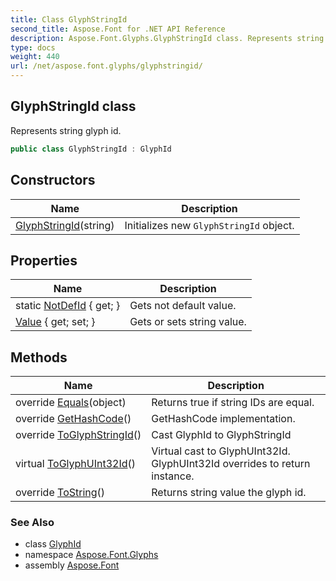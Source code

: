 ```yaml
---
title: Class GlyphStringId
second_title: Aspose.Font for .NET API Reference
description: Aspose.Font.Glyphs.GlyphStringId class. Represents string glyph id
type: docs
weight: 440
url: /net/aspose.font.glyphs/glyphstringid/
---
```

## GlyphStringId class

Represents string glyph id.

```csharp
public class GlyphStringId : GlyphId
```

## Constructors

| Name | Description |
| --- | --- |
| [GlyphStringId](glyphstringid/)(string) | Initializes new `GlyphStringId` object. |

## Properties

| Name | Description |
| --- | --- |
| static [NotDefId](../../aspose.font.glyphs/glyphstringid/notdefid/) { get; } | Gets not default value. |
| [Value](../../aspose.font.glyphs/glyphstringid/value/) { get; set; } | Gets or sets string value. |

## Methods

| Name | Description |
| --- | --- |
| override [Equals](../../aspose.font.glyphs/glyphstringid/equals/)(object) | Returns true if string IDs are equal. |
| override [GetHashCode](../../aspose.font.glyphs/glyphstringid/gethashcode/)() | GetHashCode implementation. |
| override [ToGlyphStringId](../../aspose.font.glyphs/glyphstringid/toglyphstringid/)() | Cast GlyphId to GlyphStringId |
| virtual [ToGlyphUInt32Id](../../aspose.font.glyphs/glyphid/toglyphuint32id/)() | Virtual cast to GlyphUInt32Id. GlyphUInt32Id overrides to return instance. |
| override [ToString](../../aspose.font.glyphs/glyphstringid/tostring/)() | Returns string value the glyph id. |

### See Also

* class [GlyphId](../glyphid/)
* namespace [Aspose.Font.Glyphs](../../aspose.font.glyphs/)
* assembly [Aspose.Font](../../)


